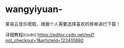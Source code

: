 # wangyiyuan-
某易云音乐爬取，根据个人需要选择喜欢的榜单进行下载！

详细教程(csdn):https://editor.csdn.net/md?not_checkout=1&articleId=123410880
